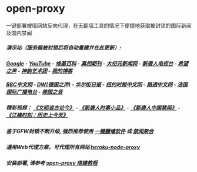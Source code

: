 # open-proxy
一键部署被墙网站反向代理，在无翻墙工具的情况下便捷地获取被封锁的国际新闻及国内禁闻

#####  演示站（服务器被封锁后将自动重建并在此更新）:
#####  [Google](http://206.189.163.138:8888/search?q=425事件) - [YouTube](https://nogfw.the-youtube.win) - [维基百科](http://206.189.163.138:8100/wiki/喬高-麥塔斯調查報告) - [真相期刊](http://206.189.163.138:8300/display.aspx?category_id=3&zhuanti_id=2) - [大纪元新闻网](http://206.189.163.138:10080) - [新唐人电视台](http://206.189.163.138:8000) - [希望之声](http://206.189.163.138:8200) - [神韵艺术团](http://206.189.163.138:8000/xtr/gb/prog673.html) - [我的博客](http://206.189.163.138:10000/)<br/> <br/> [BBC中文网](http://206.189.163.138:9100/zhongwen) - [DW(德国之声)](http://206.189.163.138:9200/zh/在线报导/s-9058?&zhongwen=simp) - [华尔街日报](http://206.189.163.138:9300) - [纽约时报中文网](http://206.189.163.138:9400) - [路透中文网](http://206.189.163.138:9500/) - [法国国际广播电台](http://206.189.163.138:9600/) - [美国之音](http://206.189.163.138:9700/) 

##### 精彩视频： [《文昭谈古论今》](https://github.com/gfw-breaker/wenzhao/blob/master/README.md?a01) - [《新唐人时事小品》](https://github.com/gfw-breaker/ntdtv-comedy/blob/master/README.md?a01) - [《新唐人中国禁闻》](https://github.com/gfw-breaker/ntdtv-news/blob/master/README.md?a01) - [《江峰时刻：历史上今天》](https://github.com/gfw-breaker/today-in-history/blob/master/README.md) 

##### 鉴于GFW封锁不断升级, 强烈推荐使用 [一键翻墙软件](https://github.com/gfw-breaker/nogfw/blob/master/README.md) 或 [禁闻聚合](https://github.com/gfw-breaker/banned-news/blob/master/README.md)

##### 通用Web代理方案，可代理所有网站 [heroku-node-proxy](https://github.com/gfw-breaker/heroku-node-proxy#--end--) 

##### 安装部署, 请参考 [open-proxy 搭建教程](https://github.com/gfw-breaker/open-proxy/wiki#open-proxy-%E6%90%AD%E5%BB%BA%E6%95%99%E7%A8%8B)

